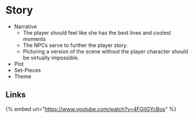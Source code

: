 # Story



* Narrative
  *  The player should feel like she has the best lines and coolest moments
  *  The NPCs serve to further the player story.
  *  Picturing a version of the scene without the player character should be virtually impossible.
* Plot
* Set-Pieces
* Theme

## Links

{% embed url="https://www.youtube.com/watch?v=4FGlIGYcBos" %}



